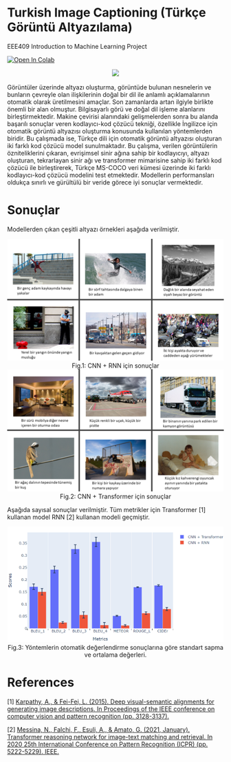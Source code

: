 # Turkish Image Captioning (Türkçe Görüntü Altyazılama)

EEE409 Introduction to Machine Learning Project

[![Open In Colab](https://colab.research.google.com/assets/colab-badge.svg)](https://githubtocolab.com/mberkay0/image-captioning/blob/main/image_captioning.ipynb)

<div align="center">
  <img src="https://dcmp.org/images/learning_center/5-1.jpg" width="55%"/>
</div>


Görüntüler üzerinde altyazı oluşturma, görüntüde bulunan
nesnelerin ve bunların çevreyle olan ilişkilerinin doğal bir
dil ile anlamlı açıklamalarının otomatik olarak üretilmesini
amaçlar. Son zamanlarda artan ilgiyle birlikte önemli bir
alan olmuştur. Bilgisayarlı görü ve doğal dil işleme
alanlarını birleştirmektedir. Makine çevirisi alanındaki
gelişmelerden sonra bu alanda başarılı sonuçlar veren
kodlayıcı-kod çözücü tekniği, özellikle İngilizce için
otomatik görüntü altyazısı oluşturma konusunda kullanılan
yöntemlerden biridir. Bu çalışmada ise, Türkçe dili için
otomatik görüntü altyazısı oluşturan iki farklı kod çözücü
model sunulmaktadır. Bu çalışma, verilen görüntülerin
özniteliklerini çıkaran, evrişimsel sinir ağına sahip bir
kodlayıcıyı, altyazı oluşturan, tekrarlayan sinir ağı ve
transformer mimarisine sahip iki farklı kod çözücü ile
birleştirerek, Türkçe MS-COCO veri kümesi üzerinde iki
farklı kodlayıcı-kod çözücü modelini test etmektedir.
Modellerin performansları oldukça sınırlı ve gürültülü bir
veride görece iyi sonuçlar vermektedir.


# Sonuçlar

Modellerden çıkan çeşitli altyazı örnekleri aşağıda verilmiştir.

<div align="center">
  <img src="/images/result1.png"/><br>Fig.1: CNN + RNN için sonuçlar</br>
</div>

<div align="center">
  <img src="/images/result2.png"/><br>Fig.2: CNN + Transformer için sonuçlar</br> 
</div>

Aşağıda sayısal sonuçlar verilmiştir. Tüm metrikler için Transformer [1] kullanan model RNN [2] kullanan modeli geçmiştir. 

<div align="center">
  <img src="/images/result3.png"/><br>Fig.3: Yöntemlerin otomatik değerlendirme sonuçlarına göre standart sapma ve ortalama değerleri.</br> 
</div>



# References

[1] [Karpathy, A., & Fei-Fei, L. (2015). Deep visual-semantic alignments for generating image descriptions. In Proceedings of the IEEE conference on computer vision and pattern recognition (pp. 3128-3137).](https://arxiv.org/pdf/1412.2306.pdf)

[2] [Messina, N., Falchi, F., Esuli, A., & Amato, G. (2021, January). Transformer reasoning network for image-text matching and retrieval. In 2020 25th International Conference on Pattern Recognition (ICPR) (pp. 5222-5229). IEEE.](https://arxiv.org/pdf/2004.09144.pdf)


